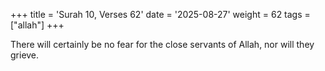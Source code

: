 +++
title = 'Surah 10, Verses 62'
date = '2025-08-27'
weight = 62
tags = ["allah"]
+++

There will certainly be no fear for the close servants of Allah, nor will they grieve.